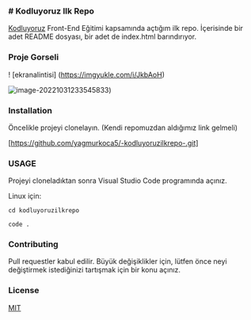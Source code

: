 ### # Kodluyoruz Ilk Repo

[Kodluyoruz](https://kodluyoruz.org) Front-End Eğitimi kapsamında açtığım ilk repo. İçerisinde bir adet README dosyası, bir adet de index.html barındırıyor.

### Proje Gorseli

! [ekranalintisi] (https://imgyukle.com/i/JkbAoH)





![image-20221031233545833](C:\Users\rain\Documents\sites\-kodluyoruzilkrepo-\image-20221031233545833.png))

### Installation

Öncelikle projeyi clonelayın. (Kendi repomuzdan aldığımız link gelmeli)

[https://github.com/yagmurkoca5/-kodluyoruzilkrepo-.git]

### USAGE

Projeyi cloneladıktan sonra Visual Studio Code programında açınız.

Linux için:

```cd kodluyoruzilkrepo ```

```code . ```



### Contributing

Pull requestler kabul edilir. Büyük değişiklikler için, lütfen önce neyi değiştirmek istediğinizi tartışmak için bir konu açınız.

### License

[MIT](https://choosealicense.com/licenses/mit/)





